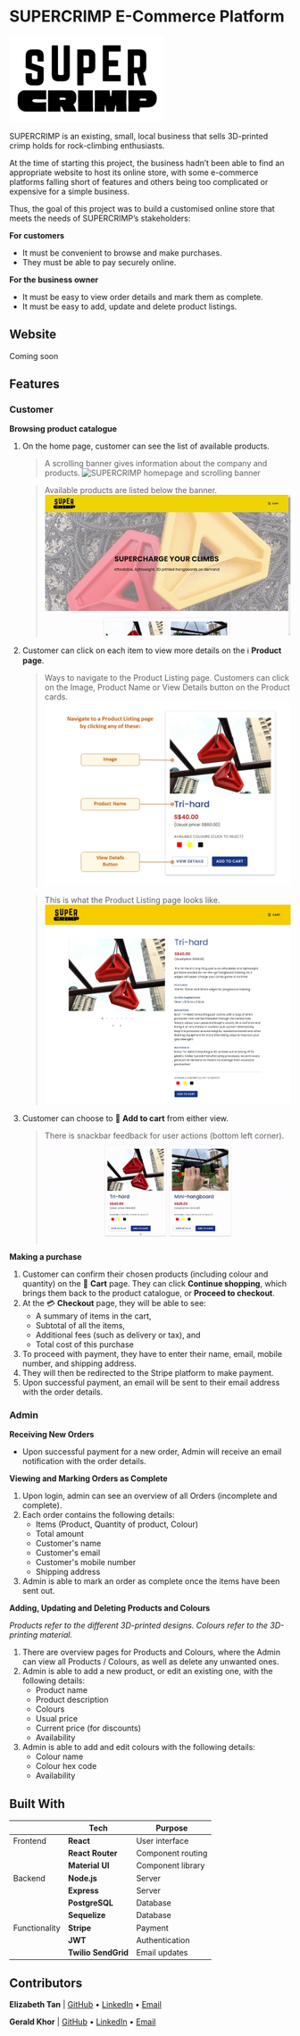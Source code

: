 # SUPERCRIMP E-Commerce Platform

<picture>
  <source media="(prefers-color-scheme: dark)" srcset="./public/readme/logo-white.png">
  <source media="(prefers-color-scheme: light)" srcset="./public/readme/logo-black.png">
  <img alt="SUPERCRIMP Logo" src="./public/readme/logo-black.png">
</picture>

SUPERCRIMP is an existing, small, local business that sells 3D-printed crimp holds for rock-climbing enthusiasts.

At the time of starting this project, the business hadn’t been able to find an appropriate website to host its online store, with some e-commerce platforms falling short of features and others being too complicated or expensive for a simple business.

Thus, the goal of this project was to build a customised online store that meets the needs of SUPERCRIMP’s stakeholders:

**For customers**

- It must be convenient to browse and make purchases.
- They must be able to pay securely online.

**For the business owner**

- It must be easy to view order details and mark them as complete.
- It must be easy to add, update and delete product listings.

## Website

Coming soon

## Features

<!-- To be fleshed out with screenshots later -->

### Customer

**Browsing product catalogue**

1. On the home page, customer can see the list of available products.

   > A scrolling banner gives information about the company and products.
   > ![SUPERCRIMP homepage and scrolling banner](./public/readme/1_Homepage_Carousel.gif)

   > Available products are listed below the banner.
   > ![SUPERCRIMP homepage with scrolling banner and products](./public/readme/1_Homepage_Products.gif)

2. Customer can click on each item to view more details on the ℹ️ **Product page**.

   > Ways to navigate to the Product Listing page. Customers can click on the Image, Product Name or View Details button on the Product cards.
   > ![Ways to navigate to individual Product Listings](./public/readme/1_Homepage_ProductCard.jpg)

   > This is what the Product Listing page looks like.
   > ![Product listing page](./public/readme/2_ProductListing.jpg)

3. Customer can choose to 🛒 **Add to cart** from either view.
   > There is snackbar feedback for user actions (bottom left corner).
   > ![Product listing page](./public/readme/3_Homepage_Add_to_cart.gif)

**Making a purchase**

1. Customer can confirm their chosen products (including colour and quantity) on the 🛒 **Cart** page. They can click **Continue shopping**, which brings them back to the product catalogue, or **Proceed to checkout**.
2. At the 💳 **Checkout** page, they will be able to see:
   - A summary of items in the cart,
   - Subtotal of all the items,
   - Additional fees (such as delivery or tax), and
   - Total cost of this purchase
3. To proceed with payment, they have to enter their name, email, mobile number, and shipping address.
4. They will then be redirected to the Stripe platform to make payment.
5. Upon successful payment, an email will be sent to their email address with the order details.

### Admin

**Receiving New Orders**

- Upon successful payment for a new order, Admin will receive an email notification with the order details.

**Viewing and Marking Orders as Complete**

1. Upon login, admin can see an overview of all Orders (incomplete and complete).
2. Each order contains the following details:
   - Items (Product, Quantity of product, Colour)
   - Total amount
   - Customer's name
   - Customer's email
   - Customer's mobile number
   - Shipping address
3. Admin is able to mark an order as complete once the items have been sent out.

**Adding, Updating and Deleting Products and Colours**

_Products refer to the different 3D-printed designs. Colours refer to the 3D-printing material._

1. There are overview pages for Products and Colours, where the Admin can view all Products / Colours, as well as delete any unwanted ones.
2. Admin is able to add a new product, or edit an existing one, with the following details:
   - Product name
   - Product description
   - Colours
   - Usual price
   - Current price (for discounts)
   - Availability
3. Admin is able to add and edit colours with the following details:
   - Colour name
   - Colour hex code
   - Availability

## Built With

|               | Tech                | Purpose           |
| ------------- | ------------------- | ----------------- |
| Frontend      | **React**           | User interface    |
|               | **React Router**    | Component routing |
|               | **Material UI**     | Component library |
| Backend       | **Node.js**         | Server            |
|               | **Express**         | Server            |
|               | **PostgreSQL**      | Database          |
|               | **Sequelize**       | Database          |
| Functionality | **Stripe**          | Payment           |
|               | **JWT**             | Authentication    |
|               | **Twilio SendGrid** | Email updates     |

## Contributors

**Elizabeth Tan** | [GitHub](https://github.com/liztanyl/) • [LinkedIn](https://www.linkedin.com/in/elizabethtanyulin/) • [Email](elizabeth.tanyulin@gmail.com)

**Gerald Khor** | [GitHub](https://github.com/gcskhor/) • [LinkedIn](https://www.linkedin.com/in/gerald-khor/) • [Email](elizabeth.tanyulin@gmail.com)
